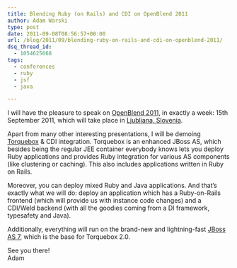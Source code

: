 ```yaml
---
title: Blending Ruby (on Rails) and CDI on OpenBlend 2011
author: Adam Warski
type: post
date: 2011-09-08T08:56:57+00:00
url: /blog/2011/09/blending-ruby-on-rails-and-cdi-on-openblend-2011/
dsq_thread_id:
  - 1054625668
tags:
  - conferences
  - ruby
  - jsf
  - java

---
```

I will have the pleasure to speak on [OpenBlend 2011][1], in exactly a week: 15th September 2011, which will take place in [Ljubljana, Slovenia][2].

Apart from many other interesting presentations, I will be demoing [Torquebox][3] & CDI integration. Torquebox is an enhanced JBoss AS, which besides being the regular JEE container everybody knows lets you deploy Ruby applications and provides Ruby integration for various AS components (like clustering or caching). This also includes applications written in Ruby on Rails.

Moreover, you can deploy mixed Ruby and Java applications. And that&#8217;s exactly what we will do: deploy an application which has a Ruby-on-Rails frontend (which will provide us with instance code changes) and a CDI/Weld backend (with all the goodies coming from a DI framework, typesafety and Java).

Additionally, everything will run on the brand-new and lightning-fast [JBoss AS 7][4], which is the base for Torquebox 2.0.

See you there!  
Adam

 [1]: http://www.openblend.org/en/home
 [2]: http://en.wikipedia.org/wiki/Ljubljana
 [3]: http://torquebox.org/
 [4]: http://jboss.org/jbossas
